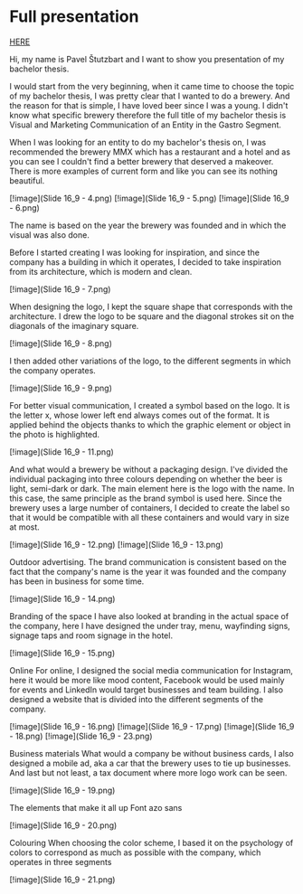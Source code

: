 # Full presentation
[HERE](Theses.pdf)

Hi, my name is Pavel Štutzbart and I want to show you presentation of my bachelor thesis. 

I would start from the very beginning, when it came time to choose the topic of my bachelor thesis, I was pretty clear that I wanted to do a brewery. And the reason for that is simple, I have loved beer since I was a young. I didn't know what specific brewery therefore the full title of my bachelor thesis is Visual and Marketing Communication of an Entity in the Gastro Segment. 

When I was looking for an entity to do my bachelor's thesis on, I was recommended the brewery MMX which has a restaurant and a hotel and as you can see I couldn't find a better brewery that deserved a makeover. 
There is more examples of current form and like you can see its nothing beautiful. 

[!image](Slide 16_9 - 4.png)
[!image](Slide 16_9 - 5.png)
[!image](Slide 16_9 - 6.png)

The name is based on the year the brewery was founded and in which the visual was also done. 

Before I started creating I was looking for inspiration, and since the company has a building in which it operates, I decided to take inspiration from its architecture, which is modern and clean. 

[!image](Slide 16_9 - 7.png)

When designing the logo, I kept the square shape that corresponds with the architecture. I drew the logo to be square and the diagonal strokes sit on the diagonals of the imaginary square.

[!image](Slide 16_9 - 8.png)

I then added other variations of the logo, to the different segments in which the company operates. 

[!image](Slide 16_9 - 9.png)

For better visual communication, I created a symbol based on the logo. It is the letter x, whose lower left end always comes out of the format. It is applied behind the objects thanks to which the graphic element or object in the photo is highlighted. 

[!image](Slide 16_9 - 11.png)

And what would a brewery be without a packaging design. I've divided the individual packaging into three colours depending on whether the beer is light, semi-dark or dark. The main element here is the logo with the name. In this case, the same principle as the brand symbol is used here. Since the brewery uses a large number of containers, I decided to create the label so that it would be compatible with all these containers and would vary in size at most. 

[!image](Slide 16_9 - 12.png)
[!image](Slide 16_9 - 13.png)

Outdoor advertising.
The brand communication is consistent based on the fact that the company's name is the year it was founded and the company has been in business for some time.

[!image](Slide 16_9 - 14.png)

Branding of the space
I have also looked at branding in the actual space of the company, here I have designed the under tray, menu, wayfinding signs, signage taps and room signage in the hotel.

[!image](Slide 16_9 - 15.png)

Online
For online, I designed the social media communication for Instagram, here it would be more like mood content, Facebook would be used mainly for events and LinkedIn would target businesses and team building. I also designed a website that is divided into the different segments of the company. 

[!image](Slide 16_9 - 16.png)
[!image](Slide 16_9 - 17.png)
[!image](Slide 16_9 - 18.png)
[!image](Slide 16_9 - 23.png)

Business materials
What would a company be without business cards, I also designed a mobile ad, aka a car that the brewery uses to tie up businesses. And last but not least, a tax document where more logo work can be seen. 

[!image](Slide 16_9 - 19.png)

The elements that make it all up 
Font azo sans 

[!image](Slide 16_9 - 20.png)

Colouring
When choosing the color scheme, I based it on the psychology of colors to correspond as much as possible with the company, which operates in three segments 

[!image](Slide 16_9 - 21.png)
